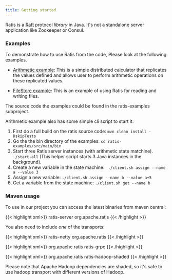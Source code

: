 ```yaml
---
title: Getting started
---
```

<!---
  Licensed under the Apache License, Version 2.0 (the "License");
  you may not use this file except in compliance with the License.
  You may obtain a copy of the License at

   http://www.apache.org/licenses/LICENSE-2.0

  Unless required by applicable law or agreed to in writing, software
  distributed under the License is distributed on an "AS IS" BASIS,
  WITHOUT WARRANTIES OR CONDITIONS OF ANY KIND, either express or implied.
  See the License for the specific language governing permissions and
  limitations under the License. See accompanying LICENSE file.
-->

Ratis is a [Raft](https://raft.github.io/") protocol *library* in Java. It's not a standalone server application like Zookeeper or Consul.

### Examples

To demonstrate how to use Ratis from the code, Please look at the following examples.

 * [Arithmetic example](https://github.com/apache/incubator-ratis/tree/master/ratis-examples/src/main/java/org/apache/ratis/examples/arithmetic): This is a simple distributed calculator that replicates the values defined and allows user to perform arithmetic operations on these replicated values.

 * [FileStore example](https://github.com/apache/incubator-ratis/tree/master/ratis-examples/src/main/java/org/apache/ratis/examples/filestore): This is an example of using Ratis for reading and writing files.

<!-- TODO: We should have the following as documentation in the github.  -->
The source code the examples could be found in the ratis-examples subproject.

Arithmetic example also has some simple cli script to start it:

1. First do a full build on the ratis source code: ```mvn clean install -DskipTests```
2. Go the the bin directory of the examples: ```cd ratis-examples/src/main/bin```
3. Start three Ratis server instances (with arithmetic state matchine). ```./start-all``` (This helper script starts 3 
  Java instances in the background).
4. Create a new variable in the state machine: ``` ./client.sh assign --name a --value 3```
5. Assign a new variable: ```./client.sh assign --name b --value a+5```
6. Get a variable from the state machine: ```./client.sh get --name b```

### Maven usage

To use in our project you can access the latest binaries from maven central:


{{< highlight xml>}}
<dependency>
   <artifactId>ratis-server</artifactId>
   <groupId>org.apache.ratis</groupId>
</dependency>
{{< /highlight >}}


You also need to include *one* of the transports:

{{< highlight xml>}}
<dependency>
   <artifactId>ratis-netty</artifactId>
   <groupId>org.apache.ratis</groupId>
</dependency>
{{< /highlight >}}

{{< highlight xml>}}
 <dependency>
   <groupId>org.apache.ratis</groupId>
   <artifactId>ratis-grpc</artifactId>
</dependency>
{{< /highlight >}}

{{< highlight xml>}}
    <dependency>
      <groupId>org.apache.ratis</groupId>
      <artifactId>ratis-hadoop-shaded</artifactId>
    </dependency>
{{< /highlight >}}

Please note that Apache Hadoop dependencies are shaded, so it's safe to use hadoop transport with different versions of Hadoop.

